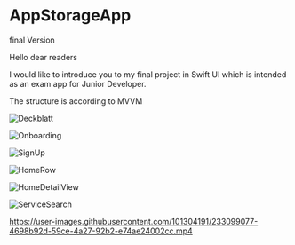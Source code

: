 # AppStorageApp
final Version 

Hello dear readers 

I would like to introduce you to my final project in Swift UI which is intended as an exam app for Junior Developer.

The structure is according to MVVM


![Deckblatt](https://user-images.githubusercontent.com/101304191/232925905-cfcb157a-86fb-43ae-8a83-62498ae12c63.png)

![Onboarding](https://user-images.githubusercontent.com/101304191/232926056-46579e87-cf3b-44ec-972e-cf50e13c05ff.png)

![SignUp](https://user-images.githubusercontent.com/101304191/232926084-b3ae2aa9-e71d-4ee4-adea-20ffe15da4e9.png)

![HomeRow](https://user-images.githubusercontent.com/101304191/232926103-9068ca32-d99d-4311-a1e5-b3cf07462343.png)

![HomeDetailView](https://user-images.githubusercontent.com/101304191/232926111-047c953a-22d5-4745-9b24-fc051a354b9a.png)

![ServiceSearch](https://user-images.githubusercontent.com/101304191/233080039-2f6edc9e-bf9b-4bad-b8da-1375141e1c81.png)


https://user-images.githubusercontent.com/101304191/233099077-4698b92d-59ce-4a27-92b2-e74ae24002cc.mp4

